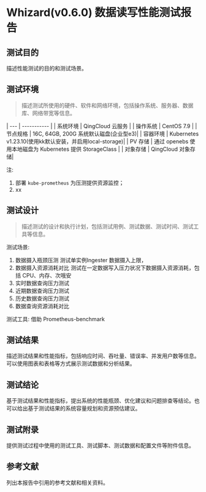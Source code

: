# Whizard(v0.6.0) 数据读写性能测试报告

## 测试目的

描述性能测试的目的和测试场景。

## 测试环境

> 描述测试所使用的硬件、软件和网络环境，包括操作系统、服务器、数据库、网络带宽等信息。

| --- | ----------- |
| 系统环境 | QingCloud 云服务 |
| 操作系统 | CentOS 7.9 |
| 节点规格 | 16C, 64GB, 200G 系统默认磁盘(企业型e3)|
| 容器环境 | Kubernetes v1.23.10(使用kk默认安装，并启用local-storage)|
| PV 存储 | 通过 openebs 使用本地磁盘为 Kubernetes 提供 StorageClass |
| 对象存储 | QingCloud 对象存储|

注:

1. 部署 `kube-prometheus` 为压测提供资源监控；
2. xx

## 测试设计

> 描述测试的设计和执行计划，包括测试用例、测试数据、测试时间、测试工具等信息。

测试场景:

1. 数据摄入瓶颈压测
 测试单实例Ingester 数据摄入上限，
2. 数据摄入资源消耗对比
 测试在一定数据写入压力状况下数据摄入资源消耗，包括 CPU、内存、次哦安
3. 实时数据查询压力测试
4. 近期数据查询压力测试
5. 历史数据查询压力测试
6. 数据查询资源消耗对比

测试工具:
 借助 Prometheus-benchmark

## 测试结果

描述测试结果和性能指标，包括响应时间、吞吐量、错误率、并发用户数等信息。可以使用图表和表格等方式展示测试数据和分析结果。

## 测试结论

基于测试结果和性能指标，提出系统的性能瓶颈、优化建议和问题排查等结论。也可以给出基于测试结果的系统容量规划和资源预估建议。

## 测试附录

提供测试过程中使用的测试工具、测试脚本、测试数据和配置文件等附件信息。

## 参考文献

列出本报告中引用的参考文献和相关资料。
